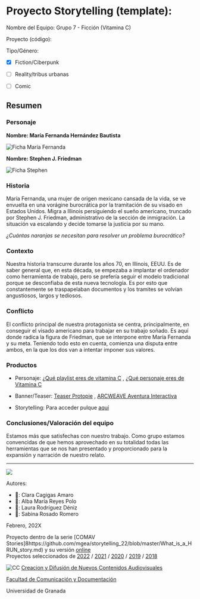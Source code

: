 

# Proyecto Storytelling (template): 

Nombre del Equipo: Grupo 7 - Ficción (Vitamina C)

Proyecto (código): 

Tipo/Género:  
- [x] Fiction/Ciberpunk  
- [ ] Reality/tribus urbanas  
- [ ] Comic


## Resumen


### Personaje

**Nombre: María Fernanda Hernández Bautista**

![Ficha María Fernanda](https://i.postimg.cc/qvh2Fg45/1.jpg)

**Nombre: Stephen J. Friedman**

![Ficha Stephen](https://i.postimg.cc/MG1VW4c0/2.jpg)


### Historia
María Fernanda, una mujer de origen mexicano cansada de la vida, se ve envuelta en una vorágine burocrática por la tramitación de su visado en Estados Unidos. Migra a Illinois persiguiendo el sueño americano, truncado por Stephen J. Friedman, administrativo de la sección de inmigración. La situación va escalando y decide tomarse la justicia por su mano. 

*¿Cuántas naranjas se necesitan para resolver un problema burocrático?*

### Contexto
Nuestra historia transcurre durante los años 70, en Illinois, EEUU. Es de saber general que, en esta década, se empezaba a implantar el ordenador como herramienta de trabajo, pero se prefería seguir el modelo tradicional porque se desconfiaba de esta nueva tecnología. Es por esto que constantemente se traspapelaban documentos y los tramites se volvían angustiosos, largos y tediosos.

### Conflicto 
El conflicto principal de nuestra protagonista se centra, principalmente, en conseguir el visado americano para trabajar en su trabajo soñado. Es aquí donde radica la figura de Friedman, que se interpone entre María Fernanda y su meta. Teniendo todo esto en cuenta, comienza una disputa entre ambos, en la que los dos van a intentar imponer sus valores.


### Productos

- Personaje: [¿Qué playlist eres de vitamina C](https://h5p.org/node/1479251) , [¿Qué personaje eres de Vitamina C](https://h5p.org/node/1479233)


- Banner/Teaser:  [Teaser Protopie](https://cloud.protopie.io/p/4c76fdda6e404d9026cec586) , [ARCWEAVE Aventura Interactiva](https://arcweave.com/app/project/WNlKVQW0z1/play)


- Storytelling: Para acceder pulque [aquí](sabir0r0.github.io/vita) 




### Conclusiones/Valoración del equipo
Estamos más que satisfechas con nuestro trabajo. Como grupo estamos convencidas de que hemos aprovechado en su totalidad todas las herramientas que se nos han presentado y proporcionado para la expansión y narración de nuestro relato.


------
![](https://upload.wikimedia.org/wikipedia/commons/thumb/6/62/CC-BY-SA-Andere_Wikis_%28v%29.svg/200px-CC-BY-SA-Andere_Wikis_%28v%29.svg.png)


Autores:  
<!---
Incluir lista de personas del grupo 
Se puede añadir enlace a página personal de github o lo que se quiera...(optativo)
-->

- 🍇: Clara Cagigas Amaro
- 🍌: Alba María Reyes Polo
- 🍎: Laura Rodríguez Déniz
- 🍍: Sabina Rosado Romero

<!---
Lista completa de emojis de markDown - https://gist.github.com/rxaviers/7360908) 
-->



Febrero, 202X

Proyecto dentro de la serie [COMAV Stories]8https://github.com/mgea/storytelling_22/blob/master/What_is_a_HRUN_story.md) y su versión [online](https://utopolis.ugr.es/media/HRUN/)  
Proyectos seleccionados de [2022](https://github.com/mgea/storytelling/blob/master/2022/readme.md) / [2021](https://github.com/mgea/storytelling/blob/master/2021/readme.md) / [2020](https://github.com/mgea/storytelling/blob/master/2020/readme.md)  / 
[2019](https://github.com/mgea/storytelling/blob/master/2019/readme.md) / [2018](https://github.com/mgea/storytelling/blob/master/2018/readme.md) 

![CC](https://mirrors.creativecommons.org/presskit/buttons/88x31/png/by-nc-sa.png) [Creacion y Difusión de Nuevos Contenidos Audiovisuales](http://utopolis.ugr.es/medialab)

[Facultad de Comunicación y Documentación](http://fcd.ugr.es)

Universidad de Granada
